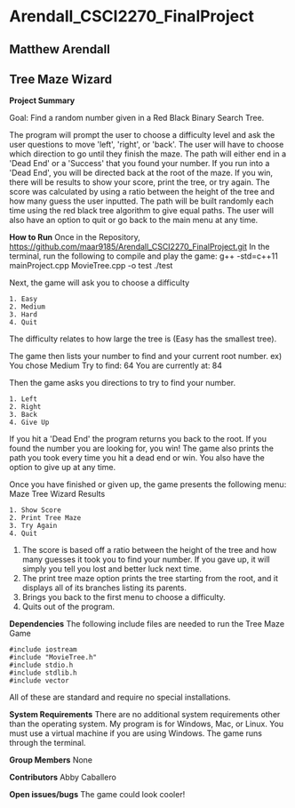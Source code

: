 # Arendall_CSCI2270_FinalProject

## Matthew Arendall
## Tree Maze Wizard

**Project Summary**

Goal: Find a random number given in a Red Black Binary Search Tree.

The program will prompt the user to choose a difficulty level and ask 
the user questions to move 'left', 'right', or 'back'.
The user will have to choose which direction to go until they finish the 
maze. The path will either end in a 'Dead End' or a 'Success' that you found your number.
If you run into a 'Dead End', you will be directed back at the root of the maze.
If you win, there will be results to show your score, print the tree, or try again.
The score was calculated by using a ratio between the height of the tree 
and how many guess the user inputted.
The path will be built randomly each time using the red black tree
algorithm to give equal paths. The user will also have an option to quit or go back to the main
menu at any time. 

**How to Run**
Once in the Repository, https://github.com/maar9185/Arendall_CSCI2270_FinalProject.git
In the terminal, run the following to compile and play the game:
	g++ -std=c++11 mainProject.cpp MovieTree.cpp -o test
	./test
	
Next, the game will ask you to choose a difficulty

	1. Easy
	2. Medium
	3. Hard
	4. Quit
	
The difficulty relates to how large the tree is (Easy has the smallest tree).

The game then lists your number to find and your current root number.
ex)
	You chose Medium
	Try to find: 64
	You are currently at: 84

Then the game asks you directions to try to find your number.

	1. Left
	2. Right
	3. Back
	4. Give Up
	
If you hit a 'Dead End' the program returns you back to the root. 
If you found the number you are looking for, you win! The game also prints
the path you took every time you hit a dead end or win.
You also have the option to give up at any time.

Once you have finished or given up, the game presents the following menu:
Maze Tree Wizard Results

	1. Show Score
    2. Print Tree Maze
    3. Try Again
    4. Quit

1. The score is based off a ratio between the height of the tree and how many 
guesses it took you to find your number. If you gave up, it will simply you tell
you lost and better luck next time.
2. The print tree maze option prints the tree starting from the root, and it
displays all of its branches listing its parents.
3. Brings you back to the first menu to choose a difficulty.
4. Quits out of the program.

**Dependencies**
The following include files are needed to run the Tree Maze Game

	#include iostream
	#include "MovieTree.h"
	#include stdio.h
	#include stdlib.h
	#include vector

All of these are standard and require no special installations.

**System Requirements**
There are no additional system requirements other than the operating system.
My program is for Windows, Mac, or Linux. You must use a virtual machine if 
you are using Windows. The game runs through the terminal.

**Group	Members**
None

**Contributors**
Abby Caballero

**Open issues/bugs**
The game could look cooler!
